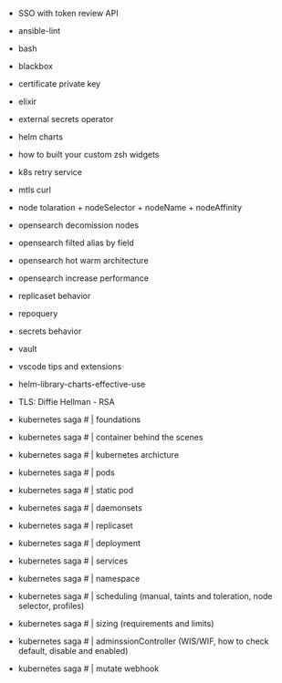 - SSO with token review API
- ansible-lint
- bash
- blackbox
- certificate private key
- elixir
- external secrets operator
- helm charts
- how to built your custom zsh widgets
- k8s retry service
- mtls curl
- node tolaration + nodeSelector + nodeName + nodeAffinity
- opensearch decomission nodes
- opensearch filted alias by field
- opensearch hot warm architecture
- opensearch increase performance
- replicaset behavior
- repoquery
- secrets behavior

- vault
- vscode tips and extensions
- helm-library-charts-effective-use

- TLS: Diffie Hellman - RSA


- kubernetes saga # | foundations
- kubernetes saga # | container behind the scenes
- kubernetes saga # | kubernetes archicture
- kubernetes saga # | pods
- kubernetes saga # | static pod
- kubernetes saga # | daemonsets
- kubernetes saga # | replicaset
- kubernetes saga # | deployment
- kubernetes saga # | services
- kubernetes saga # | namespace
- kubernetes saga # | scheduling (manual, taints and toleration, node selector, profiles)
- kubernetes saga # | sizing (requirements and limits)
- kubernetes saga # | adminssionController (WIS/WIF, how to check default, disable and enabled)
- kubernetes saga # | mutate webhook

